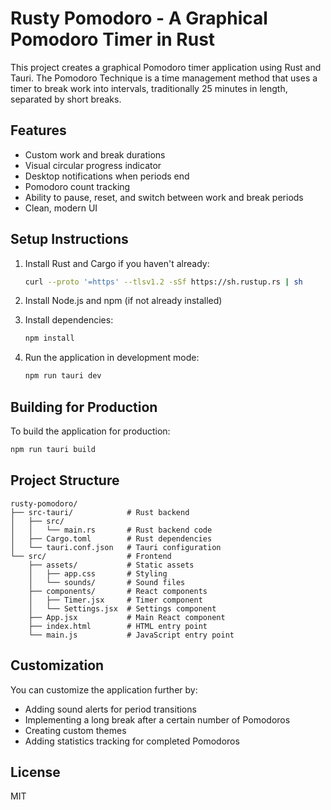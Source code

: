 # Rusty Pomodoro - A Graphical Pomodoro Timer in Rust

This project creates a graphical Pomodoro timer application using Rust and Tauri. The Pomodoro Technique is a time management method that uses a timer to break work into intervals, traditionally 25 minutes in length, separated by short breaks.

## Features

- Custom work and break durations
- Visual circular progress indicator
- Desktop notifications when periods end
- Pomodoro count tracking
- Ability to pause, reset, and switch between work and break periods
- Clean, modern UI

## Setup Instructions

1. Install Rust and Cargo if you haven't already:
   ```bash
   curl --proto '=https' --tlsv1.2 -sSf https://sh.rustup.rs | sh
   ```

2. Install Node.js and npm (if not already installed)

3. Install dependencies:
   ```bash
   npm install
   ```

4. Run the application in development mode:
   ```bash
   npm run tauri dev
   ```

## Building for Production

To build the application for production:

```bash
npm run tauri build
```

## Project Structure

```
rusty-pomodoro/
├── src-tauri/            # Rust backend
│   ├── src/
│   │   └── main.rs       # Rust backend code
│   ├── Cargo.toml        # Rust dependencies
│   └── tauri.conf.json   # Tauri configuration
└── src/                  # Frontend
    ├── assets/           # Static assets
    │   ├── app.css       # Styling
    │   └── sounds/       # Sound files
    ├── components/       # React components
    │   ├── Timer.jsx     # Timer component
    │   └── Settings.jsx  # Settings component
    ├── App.jsx           # Main React component
    ├── index.html        # HTML entry point
    └── main.js           # JavaScript entry point
```

## Customization

You can customize the application further by:
- Adding sound alerts for period transitions
- Implementing a long break after a certain number of Pomodoros
- Creating custom themes
- Adding statistics tracking for completed Pomodoros

## License

MIT